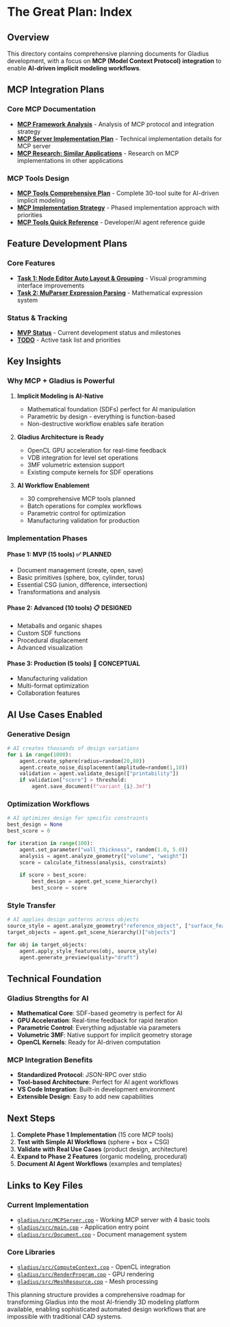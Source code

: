 # The Great Plan: Index

## Overview

This directory contains comprehensive planning documents for Gladius development, with a focus on **MCP (Model Context Protocol) integration** to enable **AI-driven implicit modeling workflows**.

## MCP Integration Plans

### **Core MCP Documentation**
- **[MCP Framework Analysis](mcp_framework_analysis.md)** - Analysis of MCP protocol and integration strategy
- **[MCP Server Implementation Plan](mcp_server_implementation_plan.md)** - Technical implementation details for MCP server
- **[MCP Research: Similar Applications](mcp_research_similar_applications.md)** - Research on MCP implementations in other applications

### **MCP Tools Design**
- **[MCP Tools Comprehensive Plan](mcp_tools_comprehensive_plan.md)** - Complete 30-tool suite for AI-driven implicit modeling
- **[MCP Implementation Strategy](mcp_implementation_strategy.md)** - Phased implementation approach with priorities
- **[MCP Tools Quick Reference](mcp_tools_quick_reference.md)** - Developer/AI agent reference guide

## Feature Development Plans

### **Core Features**
- **[Task 1: Node Editor Auto Layout & Grouping](task_1_node_editor_auto_layout_grouping_plan.md)** - Visual programming interface improvements
- **[Task 2: MuParser Expression Parsing](task_2_muparser_expression_parsing_plan.md)** - Mathematical expression system

### **Status & Tracking**
- **[MVP Status](mvp_status.md)** - Current development status and milestones
- **[TODO](todo.md)** - Active task list and priorities

## Key Insights

### **Why MCP + Gladius is Powerful**

1. **Implicit Modeling is AI-Native**
   - Mathematical foundation (SDFs) perfect for AI manipulation
   - Parametric by design - everything is function-based
   - Non-destructive workflow enables safe iteration

2. **Gladius Architecture is Ready**
   - OpenCL GPU acceleration for real-time feedback
   - VDB integration for level set operations
   - 3MF volumetric extension support
   - Existing compute kernels for SDF operations

3. **AI Workflow Enablement**
   - 30 comprehensive MCP tools planned
   - Batch operations for complex workflows
   - Parametric control for optimization
   - Manufacturing validation for production

### **Implementation Phases**

#### **Phase 1: MVP (15 tools)** ✅ **PLANNED**
- Document management (create, open, save)
- Basic primitives (sphere, box, cylinder, torus)  
- Essential CSG (union, difference, intersection)
- Transformations and analysis

#### **Phase 2: Advanced (10 tools)** 📋 **DESIGNED**
- Metaballs and organic shapes
- Custom SDF functions
- Procedural displacement
- Advanced visualization

#### **Phase 3: Production (5 tools)** 🎯 **CONCEPTUAL**
- Manufacturing validation
- Multi-format optimization
- Collaboration features

## AI Use Cases Enabled

### **Generative Design**
```python
# AI creates thousands of design variations
for i in range(1000):
    agent.create_sphere(radius=random(20,80))
    agent.create_noise_displacement(amplitude=random(1,10))
    validation = agent.validate_design(["printability"])
    if validation["score"] > threshold:
        agent.save_document(f"variant_{i}.3mf")
```

### **Optimization Workflows**
```python
# AI optimizes design for specific constraints
best_design = None
best_score = 0

for iteration in range(100):
    agent.set_parameter("wall_thickness", random(1.0, 5.0))
    analysis = agent.analyze_geometry(["volume", "weight"])
    score = calculate_fitness(analysis, constraints)
    
    if score > best_score:
        best_design = agent.get_scene_hierarchy()
        best_score = score
```

### **Style Transfer**
```python
# AI applies design patterns across objects
source_style = agent.analyze_geometry("reference_object", ["surface_features"])
target_objects = agent.get_scene_hierarchy()["objects"]

for obj in target_objects:
    agent.apply_style_features(obj, source_style)
    agent.generate_preview(quality="draft")
```

## Technical Foundation

### **Gladius Strengths for AI**
- **Mathematical Core**: SDF-based geometry is perfect for AI
- **GPU Acceleration**: Real-time feedback for rapid iteration  
- **Parametric Control**: Everything adjustable via parameters
- **Volumetric 3MF**: Native support for implicit geometry storage
- **OpenCL Kernels**: Ready for AI-driven computation

### **MCP Integration Benefits**
- **Standardized Protocol**: JSON-RPC over stdio
- **Tool-based Architecture**: Perfect for AI agent workflows
- **VS Code Integration**: Built-in development environment
- **Extensible Design**: Easy to add new capabilities

## Next Steps

1. **Complete Phase 1 Implementation** (15 core MCP tools)
2. **Test with Simple AI Workflows** (sphere + box + CSG)
3. **Validate with Real Use Cases** (product design, architecture)
4. **Expand to Phase 2 Features** (organic modeling, procedural)
5. **Document AI Agent Workflows** (examples and templates)

## Links to Key Files

### **Current Implementation**
- [`gladius/src/MCPServer.cpp`](../src/MCPServer.cpp) - Working MCP server with 4 basic tools
- [`gladius/src/main.cpp`](../src/main.cpp) - Application entry point
- [`gladius/src/Document.cpp`](../src/Document.cpp) - Document management system

### **Core Libraries**
- [`gladius/src/ComputeContext.cpp`](../src/ComputeContext.cpp) - OpenCL integration
- [`gladius/src/RenderProgram.cpp`](../src/RenderProgram.cpp) - GPU rendering
- [`gladius/src/MeshResource.cpp`](../src/MeshResource.cpp) - Mesh processing

This planning structure provides a comprehensive roadmap for transforming Gladius into the most AI-friendly 3D modeling platform available, enabling sophisticated automated design workflows that are impossible with traditional CAD systems.
